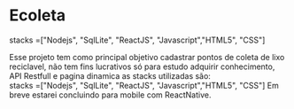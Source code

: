 # Ecoleta
stacks =["Nodejs", "SqlLite", "ReactJS", "Javascript","HTML5", "CSS"]




Esse projeto tem como principal objetivo cadastrar pontos de coleta de lixo reciclavel, não tem fins lucrativos
só para estudo adquirir conhecimento, API Restfull e pagina dinamica
as stacks utilizadas são: <br>
stacks =["Nodejs", "SqlLite", "ReactJS", "Javascript","HTML5", "CSS"]
 Em breve estarei concluindo para mobile com ReactNative.
